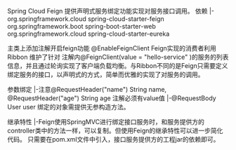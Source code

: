 Spring Cloud Feign 提供声明式服务绑定功能实现对服务接口调用。
依赖
  |- <dependency>
        <groupId>org.springframework.cloud</groupId>
        <artifactId>spring-cloud-starter-feign</artifactId>
    </dependency>
    <dependency>
        <groupId>org.springframework.boot</groupId>
        <artifactId>spring-boot-starter-web</artifactId>
    </dependency>
     <dependency>
        <groupId>org.springframework.cloud</groupId>
        <artifactId>spring-cloud-starter-eureka</artifactId>
    </dependency>
    
主类上添加注解开启feign功能 @EnableFeignClient
 Feign实现的消费者利用Ribbon 维护了针对 注解内@FeignClient(value = "hello-service" )的服务的列表信息，并且通过轮询实现了客户端负载均衡。与Ribbon不同的是Feign只需要定义绑定服务的接口，以声明式的方式，简单而优雅的实现了对服务的调用。
 
 参数绑定
   |-注意@RequestHeader("name") String name, @RequestHeader("age") String age 注解必须有value值
   |-@RequestBody User user 绑定的对象需提供无参构造方法。
   
 继承特性
   |-Feign使用SpringMVC进行绑定接口服务时，和服务提供方的controller类中的方法一样，可以复制。但使用Feign的继承特性可以进一步简化代码。
   只需要在pom.xml文件中引入，接口服务提供方的工程jar的依赖即可。
   